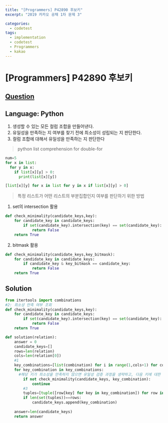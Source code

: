 ```yaml
---
title: "[Programmers] P42890 후보키"
excerpt: "2019 카카오 공채 1차 문제 3"

categories:
  - codetest
tags:
  - implementation
  - codetest
  - Programmers
  - kakao
---
```

# [Programmers] P42890 후보키
## [Question](https://school.programmers.co.kr/learn/courses/30/lessons/42890)
## Language: Python

1. 생성할 수 있는 모든 컬럼 조합을 만들어낸다.
2. 유일성을 만족하는 지 여부를 찾기 전에 최소성이 성립되는 지 판단한다.
3. 컬럼 조합에 대해서 유일성을 만족하는 지 판단한다

> python list comprehension for double-for 

```python
num=5
for x in list:
  for y in x:
    if list[x][y] > 0:
      print(list[x][y])

[list[x][y] for x in list for y in x if list[x][y] > 0]
```

> 특정 리스트가 어떤 리스트의 부분집합인지 여부를 판단하기 위한 방법

1. set의 intersection 활용

```python
def check_minimality(candidate_keys,key):
    for candidate_key in candidate_keys:
        if set(candidate_key).intersection(key) == set(candidate_key):
            return False
    return True
```

2. bitmask 활용

```python
def check_minimality(candidate_keys,key_bitmask):
    for candidate_key in candidate_keys:
        if candidate_key & key_bitmask == candidate_key:
            return False
    return True
```

## Solution

```python
from itertools import combinations
#2: 최소성 만족 여부 조회
def check_minimality(candidate_keys,key):
    for candidate_key in candidate_keys:
        if set(candidate_key).intersection(key) == set(candidate_key):
            return False
    return True

def solution(relation):
    answer = 0
    candidate_keys=[]
    rows=len(relation)
    cols=len(relation[0])
    #1
    key_combinations=[list(combination) for i in range(1,cols+1) for combination in list(combinations(range(cols),i)) ]
    for key_combination in key_combinations:
      #해당 키가 최소성을 만족하지 않으면 유일성 검증 과정을 생략하고, 다음 키에 대한 검증을 수행한다.
        if not check_minimality(candidate_keys, key_combination):
            continue
        #3       
        tuples=[tuple([row[key] for key in key_combination]) for row in relation]
        if len(set(tuples))==rows:
            candidate_keys.append(key_combination)
       
    answer=len(candidate_keys)
    return answer
```

